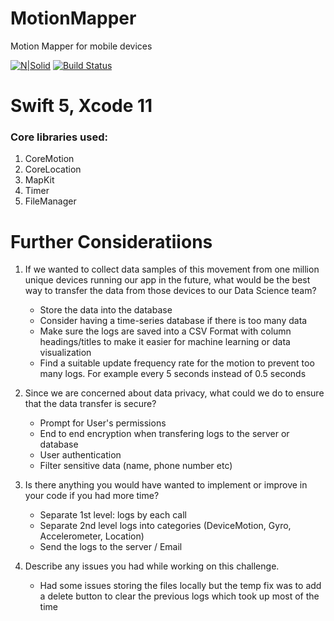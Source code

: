 # MotionMapper
Motion Mapper for mobile devices

[![N|Solid](https://cldup.com/dTxpPi9lDf.thumb.png)](https://nodesource.com/products/nsolid)
[![Build Status](https://travis-ci.org/joemccann/dillinger.svg?branch=master)](https://travis-ci.org/joemccann/dillinger)

# Swift 5, Xcode 11 
### Core libraries used:
1. CoreMotion
2. CoreLocation
3. MapKit
4. Timer
5. FileManager

# Further Consideratiions
1. If we wanted to collect data samples of this movement from one million unique devices running our app in the future, what would be the best way to transfer the data from those devices to our Data Science team? 

    - Store the data into the database 
    - Consider having a time-series database if there is too many data
    - Make sure the logs are saved into a CSV Format with column headings/titles to make it easier for machine learning or data visualization
    - Find a suitable update frequency rate for the motion to prevent too many logs. For example every 5 seconds instead of 0.5 seconds

2. Since we are concerned about data privacy, what could we do to ensure that the data transfer is secure?

    - Prompt for User's permissions
    - End to end encryption when transfering logs to the server or database
    - User authentication
    - Filter sensitive data (name, phone number etc)

3. Is there anything you would have wanted to implement or improve in your code if you had more time?

    - Separate 1st level: logs by each call
    - Separate 2nd level logs into categories (DeviceMotion, Gyro, Accelerometer, Location)
    - Send the logs to the server / Email

4. Describe any issues you had while working on this challenge. 

    - Had some issues storing the files locally but the temp fix was to add a delete button to clear the previous logs which took up most of the time


